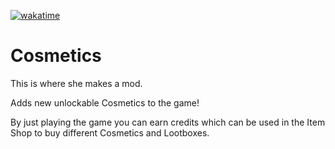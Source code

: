 [![wakatime](https://wakatime.com/badge/github/GD-Cosmetics/Cosmetics.svg)](https://wakatime.com/badge/github/GD-Cosmetics/Cosmetics)

# Cosmetics
This is where she makes a mod.

Adds new unlockable Cosmetics to the game!

By just playing the game you can earn credits which can be used in the <cg>Item Shop</c> to buy different Cosmetics and Lootboxes.
